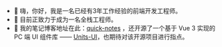 - 👋 嗨，你好，我是一名已经有3年工作经验的前端开发工程师。
- 👀 目前正致力于成为一名全栈工程师。
- 🌱 我的笔记博客地址在此：[quick-notes](gradyyuan256.github.io/quick-notes) ，还开源了一个基于 Vue 3 实现的 PC 端 UI 组件库 —— [Units-UI](https://gradyyuan256.github.io/units-ui-docs/)，也期待对该开源项目进行指点。

<!---
GradyYuan256/GradyYuan256 is a ✨ special ✨ repository because its `README.md` (this file) appears on your GitHub profile.
You can click the Preview link to take a look at your changes.
--->
